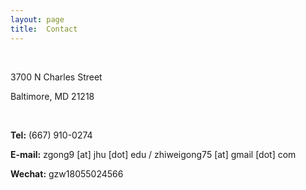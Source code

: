 ```yaml
---
layout: page
title:  Contact
---
```


<br/>

3700 N Charles Street

Baltimore, MD 21218

<br/>

**Tel:** (667) 910-0274

**E-mail:** zgong9 [at] jhu [dot] edu / zhiweigong75 [at] gmail [dot] com

**Wechat:** gzw18055024566
